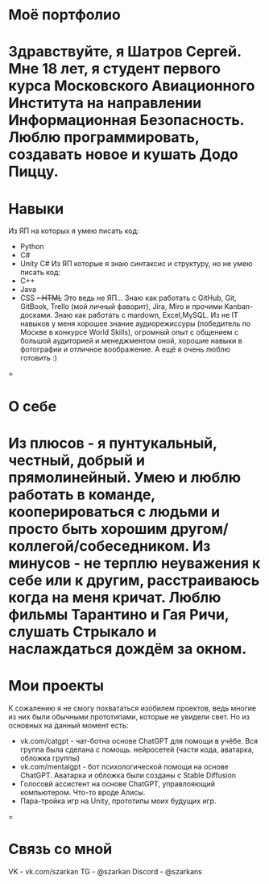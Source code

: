 # Моё портфолио
Здравствуйте, я Шатров Сергей. Мне 18 лет, я студент первого курса Московского Авиационного Института на направлении Информационная Безопасность.
Люблю программировать, создавать новое и кушать Додо Пиццу.
=
# Навыки
Из ЯП на которых я умею писать код:
- Python
- C#
- Unity C#
Из ЯП которые я знаю синтаксис и структуру, но не умею писать код:
- C++
- Java
- CSS
~~- HTML~~ Это ведь не ЯП...
Знаю как работать с GitHub, Git, GitBook, Trello (мой личный фаворит), Jira, Miro и прочими Kanban-досками. Знаю как работать с mardown, Excel,MySQL.
Из не IT навыков у меня хорошее знание аудиорежиссуры (победитель по Москве в конкурсе World Skills), огромный опыт с общением с большой аудиторией и менеджментом оной, хорошие навыки в фотографии и отличное воображение. А ещё я очень люблю готовить :)

=
# О себе
Из плюсов - я пунтукальный, честный, добрый и прямолинейный. Умею и люблю работать в команде, кооперироваться с людьми и просто быть хорошим другом/коллегой/собеседником.
Из минусов - не терплю неуважения к себе или к другим, расстраиваюсь когда на меня кричат.
Люблю фильмы Тарантино и Гая Ричи, слушать Стрыкало и наслаждаться дождём за окном.
=
# Мои проекты
К сожалению я не смогу похвататься изобилем проектов, ведь многие из них были обычными прототипами, которые не увидели свет. Но из основных на данный момент есть:
- vk.com/catgpt - чат-ботна основе ChatGPT для помощи в учёбе. Вся группа была сделана с помощь. нейросетей (части кода, аватарка, обложка группы)
- vk.com/mentalgpt - бот психологической помощи на основе ChatGPT. Аватарка и обложка были созданы с Stable Diffusion
- Голосовй ассистент на основе ChatGPT, управлояющий компьютером. Что-то вроде Алисы.
- Пара-тройка игр на Unity, прототипы моих будущих игр.

=
# Связь со мной
VK - vk.com/szarkan
TG - @szarkan
Discord - @szarkans
